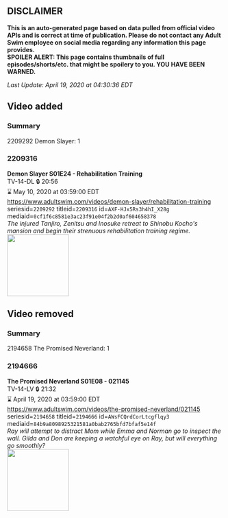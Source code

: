 ## DISCLAIMER
**This is an auto-generated page based on data pulled from official video APIs and is correct at time of publication. Please do not contact any Adult Swim employee on social media regarding any information this page provides.**  
**SPOILER ALERT: This page contains thumbnails of full episodes/shorts/etc. that might be spoilery to you. YOU HAVE BEEN WARNED.**  

_Last Update: April 19, 2020 at 04:30:36 EDT_
## Video added
### Summary
2209292 Demon Slayer: 1  
### 2209316
**Demon Slayer S01E24 - Rehabilitation Training**  
TV-14-DL 🔒 20:56  
⌛ May 10, 2020 at 03:59:00 EDT  
https://www.adultswim.com/videos/demon-slayer/rehabilitation-training  
seriesid=`2209292` titleid=`2209316` id=`AXF-HJx5Rs3h4hI_X28g` mediaid=`0cf1f6c8581e3ac23f91e04f2b2d0af604658378`  
_The injured Tanjiro, Zenitsu and Inosuke retreat to Shinobu Kocho's mansion and begin their strenuous rehabilitation training regime._  
<a href="https://media.cdn.adultswim.com/uploads/20200415/thumbnails/2_2041595290-DemonSlayer_024.jpg"><img src="https://media.cdn.adultswim.com/uploads/20200415/thumbnails/2_2041595290-DemonSlayer_024.jpg" height="144px" /></a>
## Video removed
### Summary
2194658 The Promised Neverland: 1  
### 2194666
**The Promised Neverland S01E08 - 021145**  
TV-14-LV 🔒 21:32  
⌛ April 19, 2020 at 03:59:00 EDT  
https://www.adultswim.com/videos/the-promised-neverland/021145  
seriesid=`2194658` titleid=`2194666` id=`AWsFCQrdCorLtcgflqy3` mediaid=`84b9a8098925321581a0bab2765bfd7bfaf5e14f`  
_Ray will attempt to distract Mom while Emma and Norman go to inspect the wall. Gilda and Don are keeping a watchful eye on Ray, but will everything go smoothly?_  
<a href="https://i.cdn.turner.com/adultswim/big/image-upload/thumbnails/thumb-2_image-15592507484158.jpg"><img src="https://i.cdn.turner.com/adultswim/big/image-upload/thumbnails/thumb-2_image-15592507484158.jpg" height="144px" /></a>
